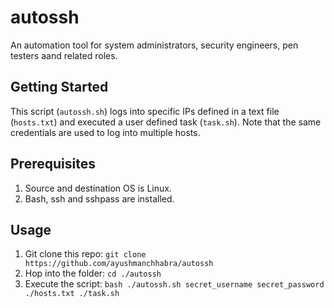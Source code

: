 # autossh

An automation tool for system administrators, security engineers, pen testers aand related roles.

## Getting Started

This script (`autossh.sh`) logs into specific IPs defined in a text file (`hosts.txt`) and executed a user defined task (`task.sh`). Note that the same credentials are used to log into multiple hosts.

## Prerequisites

1. Source and destination OS is Linux.
1. Bash, ssh and sshpass are installed.

## Usage

1. Git clone this repo: `git clone https://github.com/ayushmanchhabra/autossh`
1. Hop into the folder: `cd ./autossh`
1. Execute the script: `bash ./autossh.sh secret_username secret_password ./hosts.txt ./task.sh`


